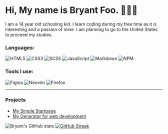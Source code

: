 # Hi, My name is Bryant Foo. 👋👋👋
I am a 14 year old schooling kid. I learn coding during my free time as it is interesting and a passion of mine. I am planning to go to the United States to proceed my studies.

### Languages: 
![HTML5](https://img.shields.io/badge/html5-%23E34F26.svg?style=for-the-badge&logo=html5&logoColor=white)
![CSS3](https://img.shields.io/badge/css3-%231572B6.svg?style=for-the-badge&logo=css3&logoColor=white)
![SCSS](https://img.shields.io/badge/SASS-hotpink.svg?style=for-the-badge&logo=SASS&logoColor=white)
![JavaScript](https://img.shields.io/badge/javascript-%23323330.svg?style=for-the-badge&logo=javascript&logoColor=%23F7DF1E)
![Markdown](https://img.shields.io/badge/markdown-%23000000.svg?style=for-the-badge&logo=markdown&logoColor=white)
![NPM](https://img.shields.io/badge/NPM-%23000000.svg?style=for-the-badge&logo=npm&logoColor=white)

### Tools I use:
![Figma](https://img.shields.io/badge/figma-%23F24E1E.svg?style=for-the-badge&logo=figma&logoColor=white)
![Neovim](https://img.shields.io/badge/NeoVim-%2357A143.svg?&style=for-the-badge&logo=neovim&logoColor=white)
![Firefox](https://img.shields.io/badge/Firefox-FF7139?style=for-the-badge&logo=Firefox-Browser&logoColor=white)

---

### Projects
- [My Simple Startpage](https://github.com/bryant-the-coder/myStartpage)
- [My Generator for web development](https://github.com/bryant-the-coder/generator-html-scss-js)

![Bryant's GitHub stats](https://github-readme-stats.vercel.app/api?username=bryant-the-coder&show_icons=true&theme=github_dark)
[![GitHub Streak](https://github-readme-streak-stats.herokuapp.com?user=bryant-the-coder&theme=github-dark&date_format=M%20j%5B%2C%20Y%5D)](https://git.io/streak-stats)
